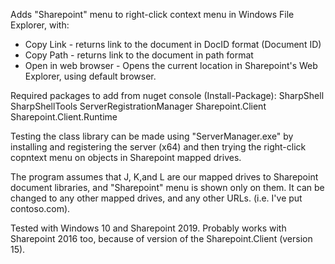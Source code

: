 Adds "Sharepoint" menu to right-click context menu in Windows File Explorer, with:
- Copy Link - returns link to the document in DocID format (Document ID)
- Copy Path - returns link to the document in path format
- Open in web browser - Opens the current location in Sharepoint's Web Explorer, using default browser.

Required packages to add from nuget console (Install-Package):
SharpShell
SharpShellTools
ServerRegistrationManager
Sharepoint.Client
Sharepoint.Client.Runtime

Testing the class library can be made using "ServerManager.exe" by installing  and registering the server (x64) and then trying the right-click copntext menu on objects in Sharepoint mapped drives.

The program assumes that J, K,and L are our mapped drives to Sharepoint document libraries, and "Sharepoint" menu is shown only on them. It can be changed to any other mapped drives, and any other URLs. (i.e. I've put contoso.com).

Tested with Windows 10 and Sharepoint 2019. Probably works with Sharepoint 2016 too, because of version of the Sharepoint.Client (version 15).

